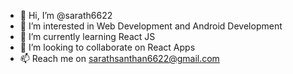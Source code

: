 - 👋 Hi, I’m @sarath6622
- 👀 I’m interested in Web Development and Android Development
- 🌱 I’m currently learning React JS
- 💞️ I’m looking to collaborate on React Apps
- 📫 Reach me on sarathsanthan6622@gmail.com

<!---
sarath6622/sarath6622 is a ✨ special ✨ repository because its `README.md` (this file) appears on your GitHub profile.
You can click the Preview link to take a look at your changes.
--->
